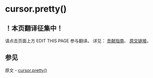 # cursor.pretty()

## ！本页翻译征集中！

请点击页面上方 EDIT THIS PAGE 参与翻译。
详见：
[贡献指南]( https://github.com/JinMuInfo/MongoDB-Manual-zh/blob/master/CONTRIBUTING.md )、
[原文链接](  https://docs.mongodb.com/manual/reference/method/cursor.pretty/  )。

## 参见

原文 - [cursor.pretty()]( https://docs.mongodb.com/manual/reference/method/cursor.pretty/ )

